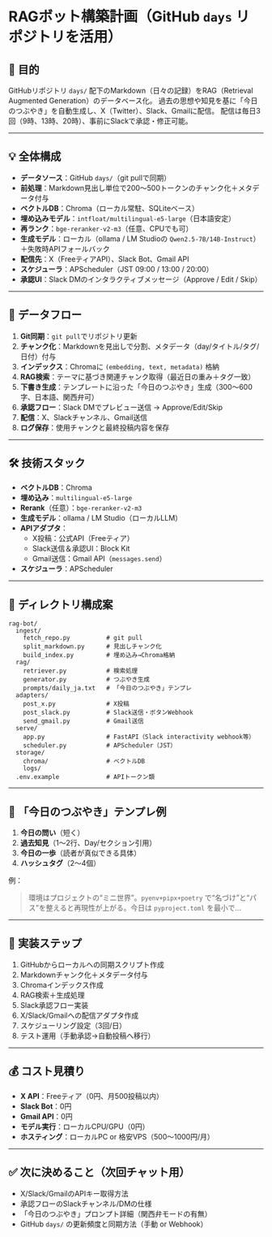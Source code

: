 # RAGボット構築計画（GitHub `days` リポジトリを活用）

## 🎯 目的
GitHubリポジトリ `days/` 配下のMarkdown（日々の記録）をRAG（Retrieval Augmented Generation）のデータベース化。
過去の思想や知見を基に「今日のつぶやき」を自動生成し、X（Twitter）、Slack、Gmailに配信。
配信は毎日3回（9時、13時、20時）、事前にSlackで承認・修正可能。

---

## 💡 全体構成
- **データソース**：GitHub `days/`（git pullで同期）
- **前処理**：Markdown見出し単位で200〜500トークンのチャンク化＋メタデータ付与
- **ベクトルDB**：Chroma（ローカル常駐、SQLiteベース）
- **埋め込みモデル**：`intfloat/multilingual-e5-large`（日本語安定）
- **再ランク**：`bge-reranker-v2-m3`（任意、CPUでも可）
- **生成モデル**：ローカル（ollama / LM Studioの `Qwen2.5-7B/14B-Instruct`）＋失敗時APIフォールバック
- **配信先**：X（FreeティアAPI）、Slack Bot、Gmail API
- **スケジューラ**：APScheduler（JST 09:00 / 13:00 / 20:00）
- **承認UI**：Slack DMのインタラクティブメッセージ（Approve / Edit / Skip）

---

## 🔄 データフロー
1. **Git同期**：`git pull`でリポジトリ更新
2. **チャンク化**：Markdownを見出しで分割、メタデータ（day/タイトル/タグ/日付）付与
3. **インデックス**：Chromaに `(embedding, text, metadata)` 格納
4. **RAG検索**：テーマに基づき関連チャンク取得（最近日の重み＋タグ一致）
5. **下書き生成**：テンプレートに沿った「今日のつぶやき」生成（300〜600字、日本語、関西弁可）
6. **承認フロー**：Slack DMでプレビュー送信 → Approve/Edit/Skip
7. **配信**：X、Slackチャンネル、Gmail送信
8. **ログ保存**：使用チャンクと最終投稿内容を保存

---

## 🛠 技術スタック
- **ベクトルDB**：Chroma
- **埋め込み**：`multilingual-e5-large`
- **Rerank**（任意）：`bge-reranker-v2-m3`
- **生成モデル**：ollama / LM Studio（ローカルLLM）
- **APIアダプタ**：
  - X投稿：公式API（Freeティア）
  - Slack送信＆承認UI：Block Kit
  - Gmail送信：Gmail API（`messages.send`）
- **スケジューラ**：APScheduler

---

## 📂 ディレクトリ構成案
```
rag-bot/
  ingest/
    fetch_repo.py          # git pull
    split_markdown.py      # 見出しチャンク化
    build_index.py         # 埋め込み→Chroma格納
  rag/
    retriever.py           # 検索処理
    generator.py           # つぶやき生成
    prompts/daily_ja.txt   # 「今日のつぶやき」テンプレ
  adapters/
    post_x.py              # X投稿
    post_slack.py          # Slack送信・ボタンWebhook
    send_gmail.py          # Gmail送信
  serve/
    app.py                 # FastAPI（Slack interactivity webhook等）
    scheduler.py           # APScheduler（JST）
  storage/
    chroma/                # ベクトルDB
    logs/
  .env.example             # APIトークン類
```

---

## 📝 「今日のつぶやき」テンプレ例
1. **今日の問い**（短く）
2. **過去知見**（1〜2行、Day/セクション引用）
3. **今日の一歩**（読者が真似できる具体）
4. **ハッシュタグ**（2〜4個）

例：
> 環境はプロジェクトの“ミニ世界”。`pyenv+pipx+poetry` で“名づけ”と“パス”を整えると再現性が上がる。今日は `pyproject.toml` を最小で…

---

## 📅 実装ステップ
1. GitHubからローカルへの同期スクリプト作成
2. Markdownチャンク化＋メタデータ付与
3. Chromaインデックス作成
4. RAG検索＋生成処理
5. Slack承認フロー実装
6. X/Slack/Gmailへの配信アダプタ作成
7. スケジューリング設定（3回/日）
8. テスト運用（手動承認→自動投稿へ移行）

---

## 💰 コスト見積り
- **X API**：Freeティア（0円、月500投稿以内）
- **Slack Bot**：0円
- **Gmail API**：0円
- **モデル実行**：ローカルCPU/GPU（0円）
- **ホスティング**：ローカルPC or 格安VPS（500〜1000円/月）

---

## ✅ 次に決めること（次回チャット用）
- X/Slack/GmailのAPIキー取得方法
- 承認フローのSlackチャンネル/DMの仕様
- 「今日のつぶやき」プロンプト詳細（関西弁モードの有無）
- GitHub `days/` の更新頻度と同期方法（手動 or Webhook）

